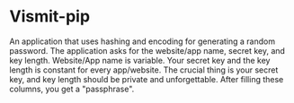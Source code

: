 # Vismit-pip

An application that uses hashing and encoding for generating a random password. The application asks for the website/app name, secret key, and key length. Website/App name is variable. Your secret key and the key length is constant for every app/website. The crucial thing is your secret key, and key length should be private and unforgettable. After filling these columns, you get a "passphrase".